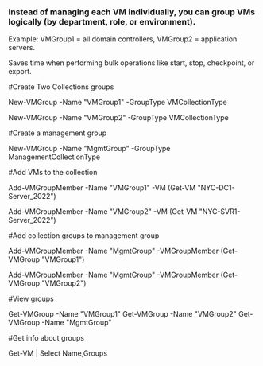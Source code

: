 ### Instead of managing each VM individually, you can group VMs logically (by department, role, or environment).

Example: VMGroup1 = all domain controllers, VMGroup2 = application servers.

Saves time when performing bulk operations like start, stop, checkpoint, or export.

#Create Two Collections groups

New-VMGroup -Name "VMGroup1" -GroupType VMCollectionType

New-VMGroup -Name "VMGroup2" -GroupType VMCollectionType

#Create a management group

New-VMGroup -Name "MgmtGroup" -GroupType ManagementCollectionType

#Add VMs to the collection

Add-VMGroupMember -Name "VMGroup1" -VM (Get-VM "NYC-DC1-Server_2022")

Add-VMGroupMember -Name "VMGroup2" -VM (Get-VM "NYC-SVR1-Server_2022")

#Add collection groups to management group

Add-VMGroupMember -Name "MgmtGroup" -VMGroupMember (Get-VMGroup "VMGroup1")

Add-VMGroupMember -Name "MgmtGroup" -VMGroupMember (Get-VMGroup "VMGroup2")

#View groups

Get-VMGroup -Name "VMGroup1"
Get-VMGroup -Name "VMGroup2"
Get-VMGroup -Name "MgmtGroup"

#Get info about groups

Get-VM | Select Name,Groups
